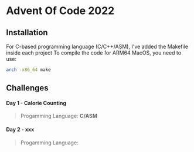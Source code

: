 # Advent Of Code 2022

## Installation

For C-based programming language (C/C++/ASM), I've added the Makefile inside each project
To compile the code for ARM64 MacOS, you need to use:

```bash
arch -x86_64 make
```


## Challenges

#### Day 1 - Calorie Counting
> Progamming Language: **C/ASM**

#### Day 2 - xxx
> Progamming Language: 